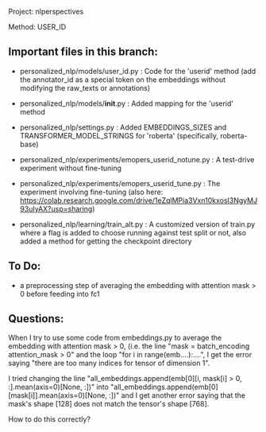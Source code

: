 Project: nlperspectives

Method: USER_ID


## Important files in this branch:

- personalized_nlp/models/user_id.py	: Code for the 'userid' method (add the annotator_id as a special token on the embeddings without modifying the raw_texts or annotations)

- personalized_nlp/models/__init__.py	: Added mapping for the 'userid' method

- personalized_nlp/settings.py		: Added EMBEDDINGS_SIZES and TRANSFORMER_MODEL_STRINGS for 'roberta' (specifically, roberta-base)

- personalized_nlp/experiments/emopers_userid_notune.py	: A test-drive experiment without fine-tuning

- personalized_nlp/experiments/emopers_userid_tune.py		: The experiment involving fine-tuning (also here: https://colab.research.google.com/drive/1eZqlMPia3Vxn10kxosI3NgyMJ93uIyAX?usp=sharing)

- personalized_nlp/learning/train_alt.py : A customized version of train.py where a flag is added to choose running against test split or not, also added a method for getting the checkpoint directory

## To Do:

- a preprocessing step of averaging the embedding with attention mask > 0 before feeding into fc1

## Questions:
When I try to use some code from embeddings.py to average the embedding with attention mask > 0, (i.e. the line "mask = batch_encoding attention_mask > 0" and the loop "for i in range(emb....):....", I get the error saying "there are too many indices for tensor of dimension 1".

I tried changing the line "all_embeddings.append(emb\[0\]\[i, mask\[i\] > 0, :\].mean(axis=0)\[None, :\])" into "all_embeddings.append(emb\[0\]\[mask\[i\]].mean(axis=0)\[None, :\])" and I get another error saying that the mask's shape \[128\] does not match the tensor's shape \[768\].

How to do this correctly?
